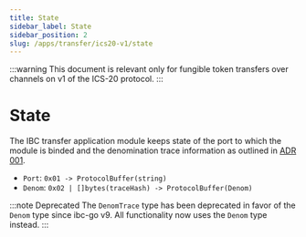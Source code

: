 ```yaml
---
title: State
sidebar_label: State
sidebar_position: 2
slug: /apps/transfer/ics20-v1/state
---
```


:::warning
This document is relevant only for fungible token transfers over channels on v1 of the ICS-20 protocol.
:::

# State

The IBC transfer application module keeps state of the port to which the module is binded and the denomination trace information as outlined in [ADR 001](/architecture/adr-001-coin-source-tracing).

- `Port`: `0x01 -> ProtocolBuffer(string)`
- `Denom`: `0x02 | []bytes(traceHash) -> ProtocolBuffer(Denom)`

:::note Deprecated
The `DenomTrace` type has been deprecated in favor of the `Denom` type since ibc-go v9. All functionality now uses the `Denom` type instead.
:::
